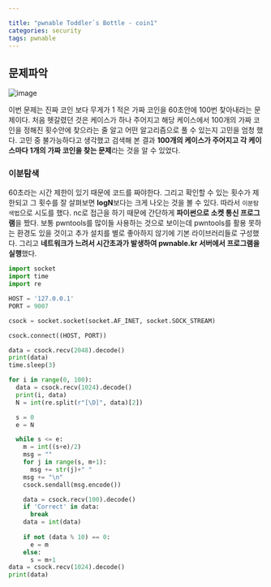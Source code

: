 ```yaml
---

title: "pwnable Toddler`s Bottle - coin1"
categories: security
tags: pwnable
---
```


## 문제파악

![image](https://user-images.githubusercontent.com/32065940/78270838-54421980-7546-11ea-95a4-b3267a8c8f28.png)

이번 문제는 진짜 코인 보다 무게가 1 적은 가짜 코인을 60초안에 100번 찾아내라는 문제이다. 처음 헷갈렸던 것은  케이스가 하나 주어지고 해당 케이스에서 100개의 가짜 코인을 정해진 횟수안에 찾으라는 줄 알고 어떤 알고리즘으로 풀 수 있는지 고민을 엄청 했다. 고민 중 불가능하다고 생각했고 검색해 본 결과 **100개의 케이스가 주어지고 각 케이스마다 1개의 가짜 코인을 찾는 문제**라는 것을 알 수 있었다.



### 이분탐색

60초라는 시간 제한이 있기 때문에 코드를 짜야한다. 그리고 확인할 수 있는 횟수가 제한되고 그 횟수를 잘 살펴보면 **logN**보다는 크게 나오는 것을 볼 수 있다. 따라서 `이분탐색법`으로 시도를 했다. nc로 접근을 하기 때문에 간단하게 **파이썬으로 소켓 통신 프로그램**을 짰다. 보통 pwntools를 많이들 사용하는 것으로 보이는데 pwntools를 활용 못하는 환경도 있을 것이고 추가 설치를 별로 좋아하지 않기에 기본 라이브러리들로 구성했다. 그리고 **네트워크가 느려서 시간초과가 발생하여 pwnable.kr 서버에서 프로그램을 실행**했다.

```python
import socket
import time
import re

HOST = '127.0.0.1'
PORT = 9007

csock = socket.socket(socket.AF_INET, socket.SOCK_STREAM)

csock.connect((HOST, PORT))

data = csock.recv(2048).decode()
print(data)
time.sleep(3)

for i in range(0, 100):
  data = csock.recv(1024).decode()
  print(i, data)
  N = int(re.split(r"[\D]", data)[2])

  s = 0
  e = N

  while s <= e:
    m = int((s+e)/2)
    msg = ""
    for j in range(s, m+1):
      msg += str(j)+" "
    msg += "\n"
    csock.sendall(msg.encode())

    data = csock.recv(100).decode()
    if 'Correct' in data:
      break
    data = int(data)
    
    if not (data % 10) == 0:
      e = m
    else:
      s = m+1
data = csock.recv(1024).decode()
print(data)
```

